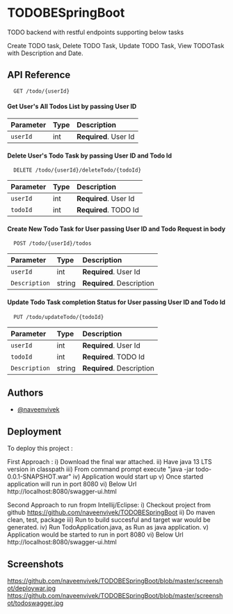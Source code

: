 
# TODOBESpringBoot

TODO backend with restful endpoints supporting below tasks

Create TODO task,
Delete TODO Task, 
Update TODO Task, 
View TODOTask with Description and Date.





## API Reference

```http
  GET /todo/{userId}
```
#### Get User's All Todos List by passing User ID

| Parameter | Type     | Description                |
| :-------- | :------- | :------------------------- |
| `userId ` | int      | **Required**. User Id |

#### Delete User's Todo Task by passing User ID and Todo Id

```http
  DELETE /todo/{userId}/deleteTodo/{todoId}
```

| Parameter | Type     | Description                       |
| :-------- | :------- | :-------------------------------- |
| `userId ` | int      | **Required**. User Id |
| `todoId ` | int      | **Required**. TODO Id |


#### Create New Todo Task for User passing User ID and Todo Request in body

```http
  POST /todo/{userId}/todos
```

| Parameter | Type     | Description                       |
| :-------- | :------- | :-------------------------------- |
| `userId ` | int      | **Required**. User Id |
| `Description` | string      | **Required**. Description |

#### Update Todo Task completion Status for User passing User ID and Todo Id

```http
  PUT /todo/updateTodo/{todoId}
```

| Parameter | Type     | Description                       |
| :-------- | :------- | :-------------------------------- |
| `userId ` | int      | **Required**. User Id |
| `todoId ` | int      | **Required**. TODO Id |
| `Description` | string      | **Required**. Description |


  
## Authors

- [@naveenvivek](https://github.com/naveenvivek)

  
## Deployment

To deploy this project :

First Approach :
i) Download the final war attached.
ii) Have java 13 LTS version in classpath
iii) From command prompt execute "java -jar todo-0.0.1-SNAPSHOT.war"
iv) Application would start up
v) Once started application will run in port 8080 
vi) Below Url http://localhost:8080/swagger-ui.html

Second Approach to run fropm Intellij/Eclipse:
i) Checkout project from github https://github.com/naveenvivek/TODOBESpringBoot
ii) Do maven clean, test, package
iii) Run to build succesful and target war would be generated.
iv) Run TodoApplication.java, as Run as java application.
v) Application would be started to run in port 8080
vi) Below Url http://localhost:8080/swagger-ui.html

  
## Screenshots

https://github.com/naveenvivek/TODOBESpringBoot/blob/master/screenshot/deploywar.jpg
https://github.com/naveenvivek/TODOBESpringBoot/blob/master/screenshot/todoswagger.jpg



  
